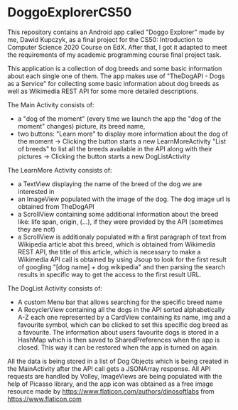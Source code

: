 # DoggoExplorerCS50
This repository contains an Android app called "Doggo Explorer" made by me, Dawid Kupczyk, as a final project for the CS50: Introduction to Computer Science 2020 Course on EdX.
After that, I got it adapted to meet the requirements of my academic programming course final project task.

This application is a collection of dog breeds and some basic information about each single one of them. 
The app makes use of "TheDogAPI - Dogs as a Service" for collecting some basic information about dog breeds as well as Wikimedia REST API for some more detailed descriptions.

The Main Activity consists of:
- a "dog of the moment" (every time we launch the app the "dog of the moment" changes) picture, its breed name, 
- two buttons: "Learn more"     to display more information about the dog of the moment               -> Clicking the button starts a new LearnMoreActivity
               "List of breeds" to list all the breeds available in the API along with their pictures -> Clicking the button starts a new DogListActivity

The LearnMore Activity consists of:
- a TextView displaying the name of the breed of the dog we are interested in
- an ImageView populated with the image of the dog. The dog image url is obtained from TheDogAPI
- a ScrollView containing some additional information about the breed like: life span, origin, (...), if they were provided by the API (sometimes they are not)
- a ScrollView is additionaly populated with a first paragraph of text from Wikipedia article abot this breed, which is obtained from Wikimedia REST API,
  the title of this article, which is necessary to make a Wikimedia API call is obtained by using Jsoup to look for the first result of googling "[dog name] + dog wikipedia"
  and then parsing the search results in specific way to get the access to the first result URL.

The DogList Activity consists of:
- A custom Menu bar that allows searching for the specific breed name
- A RecyclerView containing all the dogs in the API sorted alphabetically A-Z each one represented by a CardView containing its name, img and a favourite symbol,
 which can be clicked to set this specific dog breed as a favourite. The information about users favourite dogs is stored in a HashMap which is then saved to SharedPreferences
 when the app is closed. This way it can be restored when the app is turned on again.
 
 All the data is being stored in a list of Dog Objects which is being created in the MainActivity after the API call gets a JSONArray response.
 All API requests are handled by Volley, ImageViews are being populated with the help of Picasso library, and 
 the app icon was obtained as a free image resource made by https://www.flaticon.com/authors/dinosoftlabs from https://www.flaticon.com
